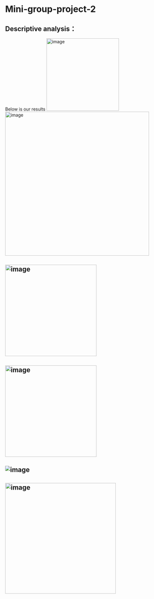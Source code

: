 # Mini-group-project-2
## Descriptive analysis：
Below is our results
<img width="233" alt="image" src="https://github.com/qblyqq/Mini-group-project-2/assets/158158854/c2974f41-4a65-4f5b-aacf-584174b8b2d0">
<img width="463" alt="image" src="https://github.com/qblyqq/Mini-group-project-2/assets/158158854/46fabd40-010f-4834-9b71-e5497afd4d9f">
## <img width="294" alt="image" src="https://github.com/qblyqq/Mini-group-project-2/assets/158158854/e45a1409-602d-49d0-8059-28f46b587d3b">
## <img width="294" alt="image" src="https://github.com/qblyqq/Mini-group-project-2/assets/158158854/895372cb-6b25-40fe-9fc1-67dbf47a3f26">
## ![image](https://github.com/qblyqq/Mini-group-project-2/assets/158158854/4621b429-b7a9-4298-a48b-f09f656881f5)
## <img width="356" alt="image" src="https://github.com/qblyqq/Mini-group-project-2/assets/158158854/c2ca7837-7d9f-4c34-85f4-3936e3f252f4">

